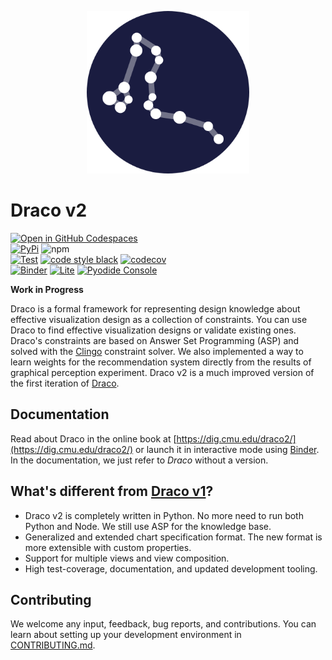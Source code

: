 <p align="center">
   <a href="https://github.com/cmudig/draco2">
      <picture>
         <source media="(prefers-color-scheme: dark)" srcset="https://github.com/cmudig/draco2/raw/main/docs/logo-light.png">
         <source media="(prefers-color-scheme: light)" srcset="https://github.com/cmudig/draco2/raw/main/docs/logo-dark.png">
         <img alt="The Draco logo. A set of circles connected by lines depicting the draco star constellation." src="https://github.com/cmudig/draco2/raw/main/docs/logo-light.png" width=260>
      </picture>
   </a>
</p>

# Draco v2

[![Open in GitHub Codespaces](https://github.com/codespaces/badge.svg)](https://github.com/codespaces/new?hide_repo_select=true&ref=main&repo=313704611&machine=standardLinux32gb&devcontainer_path=.devcontainer%2Fdevcontainer.json&location=WestEurope)
<br/> [![PyPi](https://img.shields.io/pypi/v/draco.svg)](https://pypi.org/project/draco/)
![npm](https://img.shields.io/npm/v/draco-pyodide) <br/>
[![Test](https://github.com/cmudig/draco2/actions/workflows/test.yml/badge.svg)](https://github.com/cmudig/draco2/actions/workflows/test.yml)
[![code style black](https://img.shields.io/badge/code%20style-black-000000.svg)](https://github.com/psf/black)
[![codecov](https://codecov.io/gh/cmudig/draco2/branch/main/graph/badge.svg)](https://codecov.io/gh/cmudig/draco2) <br/>
[![Binder](https://mybinder.org/badge_logo.svg)](https://mybinder.org/v2/gh/cmudig/draco2/HEAD)
[![Lite](https://gist.githubusercontent.com/willeppy/35cdc20a3fc26e393ce76f1df35bcdfc/raw/a7fca1d0a2d62c2b49f60c0217dffbd0fe404471/lite-badge-launch-small.svg)](https://dig.cmu.edu/draco2/jupyterlite)
[![Pyodide Console](https://img.shields.io/badge/Pyodide%20Console-launch-brightgreen)](https://dig.cmu.edu/draco2/jupyterlite/static/pyodide/console.html)

**Work in Progress**

Draco is a formal framework for representing design knowledge about effective visualization design as a collection of
constraints. You can use Draco to find effective visualization designs or validate existing ones. Draco's constraints
are based on Answer Set Programming (ASP) and solved with the [Clingo](https://github.com/potassco/clingo) constraint
solver. We also implemented a way to learn weights for the recommendation system directly from the results of graphical
perception experiment. Draco v2 is a much improved version of the first iteration of
[Draco](https://github.com/uwdata/draco).

## Documentation

Read about Draco in the online book at [https://dig.cmu.edu/draco2/](https://dig.cmu.edu/draco2/) or launch it in
interactive mode using [Binder](https://mybinder.org/v2/gh/cmudig/draco2/HEAD). In the documentation, we just refer to
_Draco_ without a version.

## What's different from [Draco v1](https://github.com/uwdata/draco)?

- Draco v2 is completely written in Python. No more need to run both Python and Node. We still use ASP for the knowledge
  base.
- Generalized and extended chart specification format. The new format is more extensible with custom properties.
- Support for multiple views and view composition.
- High test-coverage, documentation, and updated development tooling.

## Contributing

We welcome any input, feedback, bug reports, and contributions. You can learn about setting up your development
environment in [CONTRIBUTING.md](https://github.com/cmudig/draco2/blob/main/CONTRIBUTING.md).
